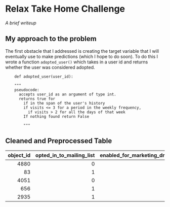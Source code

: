 # Relax Take Home Challenge
_A brief writeup_

## My approach to the problem
 The first obstacle that I addressed is creating the target variable that I will eventually use to make predictions (which I hope to do soon). To do this I wrote a function `adopted_user()` which takes in a user id and returns whether the user was considered adopted. 


        def adopted_user(user_id):
        
        """
        pseudocode:
          accepts user_id as an argument of type int. 
          returns true for 
            if in the span of the user's history
            if visits <= 3 for a period in the weekly frequency,
              if visits > 2 for all the days of that week
            If nothing found return False
        
            """

## Cleaned and Preprocessed Table

|   object_id |   opted_in_to_mailing_list |   enabled_for_marketing_drip |   org_id |   account_age |   last_seen_active |   flags_username |   flags_domain |   flags_inactivity |   flags_org |   flags_spammers |   GUEST_INVITE |   ORG_INVITE |   PERSONAL_PROJECTS |   SIGNUP |   SIGNUP_GOOGLE_AUTH |
|------------:|---------------------------:|-----------------------------:|---------:|--------------:|-------------------:|-----------------:|---------------:|-------------------:|------------:|-----------------:|---------------:|-------------:|--------------------:|---------:|---------------------:|
|        4880 |                          0 |                            0 |       20 |           121 |                119 |                1 |              1 |                  0 |           0 |                0 |              0 |            1 |                   0 |        0 |                    0 |
|          83 |                          1 |                            0 |      172 |           496 |                495 |                0 |              0 |                  0 |           1 |                0 |              0 |            1 |                   0 |        0 |                    0 |
|        4051 |                          0 |                            1 |       47 |             8 |                  0 |                0 |              0 |                  0 |           1 |                0 |              0 |            1 |                   0 |        0 |                    0 |
|         656 |                          1 |                            1 |       42 |           497 |                497 |                0 |              0 |                  0 |           1 |                0 |              0 |            0 |                   0 |        0 |                    1 |
|        2935 |                          1 |                            1 |      394 |            61 |                 58 |                0 |              0 |                  0 |           1 |                0 |              0 |            0 |                   0 |        1 |                    0 |
